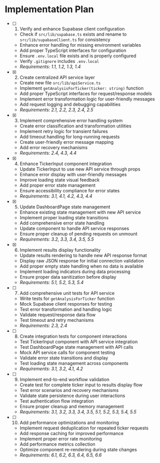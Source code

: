 # Implementation Plan

- [ ] 1. Verify and enhance Supabase client configuration
  - Check if `src/lib/supabase.ts` exists and rename to `src/lib/supabaseClient.ts` for consistency
  - Enhance error handling for missing environment variables
  - Add proper TypeScript interfaces for configuration
  - Ensure `.env.local` file exists and is properly configured
  - Verify `.gitignore` includes `.env.local`
  - _Requirements: 1.1, 1.2, 1.3, 1.4_

- [x] 2. Create centralized API service layer
  - Create new file `src/lib/apiService.ts`
  - Implement `getAnalysisForTicker(ticker: string)` function
  - Add proper TypeScript interfaces for request/response models
  - Implement error transformation logic for user-friendly messages
  - Add request logging and debugging capabilities
  - _Requirements: 2.1, 2.2, 2.3, 2.4, 2.5_

- [x] 3. Implement comprehensive error handling system
  - Create error classification and transformation utilities
  - Implement retry logic for transient failures
  - Add timeout handling for long-running requests
  - Create user-friendly error message mapping
  - Add error recovery mechanisms
  - _Requirements: 2.4, 4.3, 4.4_

- [x] 4. Enhance TickerInput component integration
  - Update TickerInput to use new API service through props
  - Enhance error display with user-friendly messages
  - Improve loading state visual feedback
  - Add proper error state management
  - Ensure accessibility compliance for error states
  - _Requirements: 3.1, 4.1, 4.2, 4.3, 4.4_

- [x] 5. Update DashboardPage state management
  - Enhance existing state management with new API service
  - Implement proper loading state transitions
  - Add comprehensive error state handling
  - Update component to handle API service responses
  - Ensure proper cleanup of pending requests on unmount
  - _Requirements: 3.2, 3.3, 3.4, 3.5, 5.5_

- [x] 6. Implement results display functionality
  - Update results rendering to handle new API response format
  - Display raw JSON response for initial connection validation
  - Add proper empty state handling when no data is available
  - Implement loading indicators during data processing
  - Ensure proper data sanitization before display
  - _Requirements: 5.1, 5.2, 5.3, 5.4_

- [ ] 7. Add comprehensive unit tests for API service
  - Write tests for `getAnalysisForTicker` function
  - Mock Supabase client responses for testing
  - Test error transformation and handling logic
  - Validate request/response data flow
  - Test timeout and retry mechanisms
  - _Requirements: 2.3, 2.4_

- [ ] 8. Create integration tests for component interactions
  - Test TickerInput component with API service integration
  - Test DashboardPage state management with API calls
  - Mock API service calls for component testing
  - Validate error state transitions and display
  - Test loading state management across components
  - _Requirements: 3.1, 3.2, 4.1, 4.2_

- [ ] 9. Implement end-to-end workflow validation
  - Create test for complete ticker input to results display flow
  - Test error scenarios and recovery mechanisms
  - Validate state persistence during user interactions
  - Test authentication flow integration
  - Ensure proper cleanup and memory management
  - _Requirements: 3.1, 3.2, 3.3, 3.4, 3.5, 5.1, 5.2, 5.3, 5.4, 5.5_

- [ ] 10. Add performance optimizations and monitoring
  - Implement request deduplication for repeated ticker requests
  - Add response caching for improved performance
  - Implement proper error rate monitoring
  - Add performance metrics collection
  - Optimize component re-rendering during state changes
  - _Requirements: 6.1, 6.2, 6.3, 6.4, 6.5, 6.6_